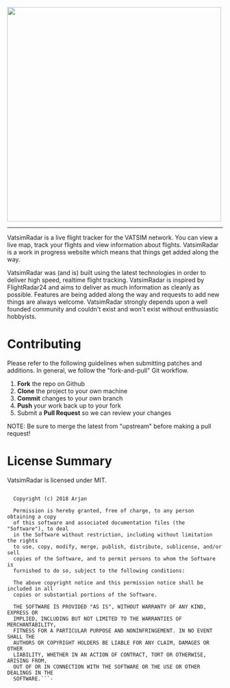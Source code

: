 <img src="https://vatsimradar.com/img/logo-dark.svg" width="500">

---

VatsimRadar is a live flight tracker for the VATSIM network. You can view a live map, track your flights and view information about flights. VatsimRadar is a work in progress website which means that things get added along the way.

VatsimRadar was (and is) built using the latest technologies in order to deliver high speed, realtime flight tracking. VatsimRadar is inspired by FlightRadar24 and aims to deliver as much information as cleanly as possible. Features are being added along the way and requests to add new things are always welcome. VatsimRadar strongly depends upon a well founded community and couldn't exist and won't exist without enthusiastic hobbyists.

# Contributing
Please refer to the following guidelines when submitting patches and additions. In general, we follow the "fork-and-pull" Git workflow.
1. **Fork** the repo on Github
2. **Clone** the project to your own machine
3. **Commit** changes to your own branch
4. **Push** your work back up to your fork
5. Submit a **Pull Request** so we can review your changes

NOTE: Be sure to merge the latest from "upstream" before making a pull request!

# License Summary
VatsimRadar is licensed under MIT.

```MIT License
  
  Copyright (c) 2018 Arjan
  
  Permission is hereby granted, free of charge, to any person obtaining a copy
  of this software and associated documentation files (the "Software"), to deal
  in the Software without restriction, including without limitation the rights
  to use, copy, modify, merge, publish, distribute, sublicense, and/or sell
  copies of the Software, and to permit persons to whom the Software is
  furnished to do so, subject to the following conditions:
  
  The above copyright notice and this permission notice shall be included in all
  copies or substantial portions of the Software.
  
  THE SOFTWARE IS PROVIDED "AS IS", WITHOUT WARRANTY OF ANY KIND, EXPRESS OR
  IMPLIED, INCLUDING BUT NOT LIMITED TO THE WARRANTIES OF MERCHANTABILITY,
  FITNESS FOR A PARTICULAR PURPOSE AND NONINFRINGEMENT. IN NO EVENT SHALL THE
  AUTHORS OR COPYRIGHT HOLDERS BE LIABLE FOR ANY CLAIM, DAMAGES OR OTHER
  LIABILITY, WHETHER IN AN ACTION OF CONTRACT, TORT OR OTHERWISE, ARISING FROM,
  OUT OF OR IN CONNECTION WITH THE SOFTWARE OR THE USE OR OTHER DEALINGS IN THE
  SOFTWARE.```-

